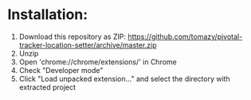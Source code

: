 Installation:
=============

1. Download this repository as ZIP: https://github.com/tomazy/pivotal-tracker-location-setter/archive/master.zip
2. Unzip
3. Open 'chrome://chrome/extensions/' in Chrome
4. Check "Developer mode"
5. Click "Load unpacked extension..." and select the directory with extracted project
